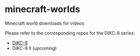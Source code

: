 # minecraft-worlds
Minecraft world downloads for videos

Please refer to the corresponding repos for the DIKC-8 series:

- [DIKC-8](https://github.com/d-002/dikc-8)
- DIKC-8 II (upcoming)
